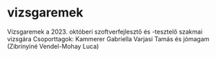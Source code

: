 # vizsgaremek
Vizsgaremek a 2023. októberi szoftverfejlesztő és -tesztelő szakmai vizsgára
Csoporttagok: Kammerer Gabriella
              Varjasi Tamás
              és jómagam (Zibrinyiné Vendel-Mohay Luca)
